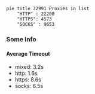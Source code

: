 
```mermaid
pie title 32991 Proxies in list
    "HTTP" : 22200
    "HTTPS": 4573
    "SOCKS" : 9653
```

### Some Info
#### Average Timeout

- mixed: 3.2s
- http: 1.6s
- https: 8.6s
- socks: 6.5s